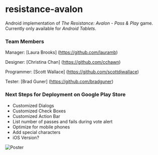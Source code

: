 # resistance-avalon
Android implementation of <em>The Resistance: Avalon - Pass &amp; Play</em> game.
Currently only available for <em>Android Tablets</em>.
### Team Members

Manager: [Laura Brooks] (https://github.com/lauramb)

Designer: [Christina Chan] (https://github.com/cchawn)

Programmer: [Scott Wallace] (https://github.com/scottdjwallace)

Tester: [Brad Guner] (https://github.com/bradguner)

### Next Steps for Deployment on Google Play Store
- Customized Dialogs
- Customized Check Boxes
- Customized Action Bar
- List number of passes and fails during vote alert
- Optimize for mobile phones
- Add special characters
- iOS Version?

![Poster](https://github.com/scottdjwallace/resistance-avalon/blob/master/TheResistanceAvalon/app/src/main/res/drawable/background.png)

